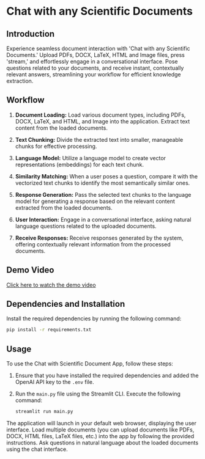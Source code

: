 # Chat with any Scientific Documents

## Introduction

Experience seamless document interaction with 'Chat with any Scientific Documents.' Upload PDFs, DOCX, LaTeX, HTML and Image files, press 'stream,' and effortlessly engage in a conversational interface. Pose questions related to your documents, and receive instant, contextually relevant answers, streamlining your workflow for efficient knowledge extraction.

## Workflow

1. **Document Loading:** Load various document types, including PDFs, DOCX, LaTeX, and HTML, and Image into the application. Extract text content from the loaded documents.

2. **Text Chunking:** Divide the extracted text into smaller, manageable chunks for effective processing.

3. **Language Model:** Utilize a language model to create vector representations (embeddings) for each text chunk.

4. **Similarity Matching:** When a user poses a question, compare it with the vectorized text chunks to identify the most semantically similar ones.

5. **Response Generation:** Pass the selected text chunks to the language model for generating a response based on the relevant content extracted from the loaded documents.

6. **User Interaction:** Engage in a conversational interface, asking natural language questions related to the uploaded documents.

7. **Receive Responses:** Receive responses generated by the system, offering contextually relevant information from the processed documents.

## Demo Video

[Click here to watch the demo video](https://drive.google.com/file/d/1gFHm2iR8t4MVS6AYshp62Ua6XoHJON_o/view) <!-- Replace this link with your actual demo video link -->

## Dependencies and Installation

Install the required dependencies by running the following command:

```bash
pip install -r requirements.txt
```

## Usage

To use the Chat with Scientific Document App, follow these steps:

1. Ensure that you have installed the required dependencies and added the OpenAI API key to the `.env` file.

2. Run the `main.py` file using the Streamlit CLI. Execute the following command:

    ```bash
    streamlit run main.py
    ```

The application will launch in your default web browser, displaying the user interface. Load multiple documents (you can upload documents like PDFs, DOCX, HTML files, LaTeX files, etc.) into the app by following the provided instructions. Ask questions in natural language about the loaded documents using the chat interface.

